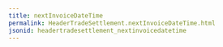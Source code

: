 ```yaml
---
title: nextInvoiceDateTime
permalink: HeaderTradeSettlement.nextInvoiceDateTime.html
jsonid: headertradesettlement_nextinvoicedatetime
---
```

